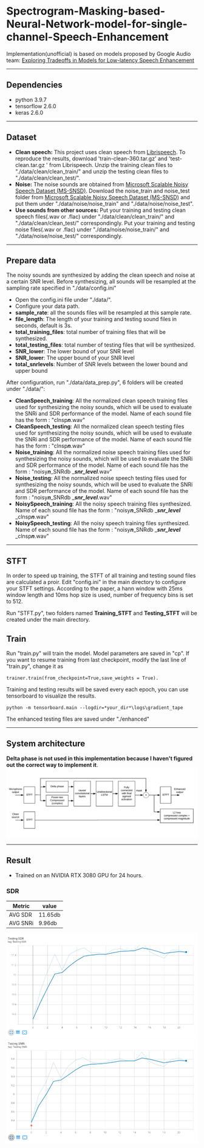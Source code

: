 # Spectrogram-Masking-based-Neural-Network-model-for-single-channel-Speech-Enhancement
Implementation(unofficial) is based on models proposed by Google Audio team: [Exploring Tradeoffs in Models for Low-latency Speech Enhancement](https://arxiv.org/abs/1811.07030)

---

## Dependencies
- python 3.9.7
- tensorflow 2.6.0
- keras 2.6.0

---

## Dataset
- **Clean speech:** This project uses clean speech from [Librispeech](https://www.openslr.org/12/). To reproduce the results, download 'train-clean-360.tar.gz' and 'test-clean.tar.gz ' from Librispeech. Unzip the training clean files to "./data/clean/clean_train/" and unzip the testing clean files to "./data/clean/clean_test/". 
- **Noise:** The noise sounds are obtained from [Microsoft Scalable Noisy Speech Dataset (MS-SNSD)](https://github.com/microsoft/MS-SNSD). Download the noise_train and noise_test folder from [Microsoft Scalable Noisy Speech Dataset (MS-SNSD)](https://github.com/microsoft/MS-SNSD) and put them under "./data/noise/noise_train" and "./data/noise/noise_test".
- **Use sounds from other sources:** Put your training and testing clean speech files(.wav or .flac) under "./data/clean/clean_train/" and "./data/clean/clean_test/" correspondingly. 
Put your training and testing noise files(.wav or .flac) under "./data/noise/noise_train/" and "./data/noise/noise_test/" correspondingly. 

---

## Prepare data
The noisy sounds are synthesized by adding the clean speech and noise at a certain SNR level. Before synthesizing, all sounds will be resampled at the sampling rate specified in "./data/config.ini"

- Open the config.ini file under "./data/". 
- Configure your data path.
- **sample_rate**: all the sounds files will be resampled at this sample rate.
- **file_length**: The length of your training and testing sound files in seconds, default is 3s.
- **total_training_files**: total number of training files that will be synthesized.
- **total_testing_files**: total number of testing files that will be synthesized.
- **SNR_lower**: The lower bound of your SNR level
- **SNR_lower**: The upper bound of your SNR level
- **total_snrlevels**: Number of SNR levels between the lower bound and upper bound

After configuration, run "./data/data_prep.py", 6 folders will be created under "./data/":
- **CleanSpeech_training**: All the normalized clean speech training files used for synthesizing the noisy sounds, which will be used to evaluate the SNRi and SDR performance of the model. Name of each sound file has the form :  "clnsp***n***.wav"
- **CleanSpeech_testing**: All the normalized clean speech testing files used for synthesizing the noisy sounds, which will be used to evaluate the SNRi and SDR performance of the model. Name of each sound file has the form :  "clnsp***n***.wav"
- **Noise_training**: All the normalized noise speech training files used for synthesizing the noisy sounds, which will be used to evaluate the SNRi and SDR performance of the model. Name of each sound file has the form :  "noisy***n***_SNRdb _***snr_level***.wav"
- **Noise_testing**: All the normalized noise speech testing files used for synthesizing the noisy sounds, which will be used to evaluate the SNRi and SDR performance of the model. Name of each sound file has the form :  "noisy***n***_SNRdb _***snr_level***.wav"
- **NoisySpeech_training**: All the noisy speech training files synthesized. Name of each sound file has the form :  "noisy***n***_SNRdb _***snr_level*** _clnsp***n***.wav"
- **NoisySpeech_testing**: All the noisy speech training files synthesized. Name of each sound file has the form :  "noisy***n***_SNRdb _***snr_level*** _clnsp***n***.wav"

---

## STFT
In order to speed up training, the STFT of all training and testing sound files are calculated a proir. Edit "config.ini" in the main directory to configure your STFT settings. According to the paper, a hann window with 25ms window length and 10ms hop size is used, number of frequency bins is set to 512.

Run "STFT.py", two folders named **Training_STFT** and **Testing_STFT** will be created under the main directory.

## Train
Run "train.py" will train the model. Model parameters are saved in "cp". If you want to resume training from last checkpoint, modify the last line of "train.py", change it as
```
trainer.train(from_checkpoint=True,save_weights = True).
```
Training and testing results will be saved every each epoch, you can use tensorboard to visualize the results.
```
python -m tensorboard.main --logdir=*your_dir*\logs\gradient_tape
```
The enhanced testing files are saved under "./enhanced" 

---

## System architecture
**Delta phase is not used in this implementation because I haven't figured out the correct way to implement it**.
![](./assets/System_architecture.PNG)

---

## Result
- Trained on an NVIDIA RTX 3080 GPU for 24 hours.
### SDR
|    Metric   |  value  |
|-------------|---------|
| AVG SDR     | 11.65db |
| AVG SNRi    | 9.96db  |

![](./assets/Testing_SDR.PNG)
![](./assets/Testing_SNRi.PNG)



